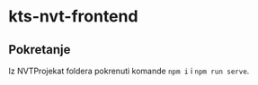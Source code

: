 # kts-nvt-frontend

## Pokretanje

Iz NVTProjekat foldera pokrenuti komande `npm i` i `npm run serve`.
